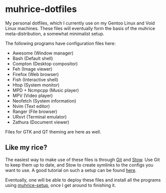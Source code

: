 # muhrice-dotfiles
My personal dotfiles, which I currently use on my Gentoo Linux and Void Linux machines.
These files will eventually form the basis of the muhrice meta-distribution, a somewhat minimalist setup.

The following programs have configuration files here:

- Awesome (Window manager)
- Bash (Default shell)
- Compton (Desktop compositor)
- Feh (Image viewer)
- Firefox (Web browser)
- Fish (Interactive shell)
- Htop (System monitor)
- MPD + Ncmpcpp (Music player)
- MPV (Video player)
- Neofetch (System information)
- Nvim (Text editor)
- Ranger (File browser)
- URxvt (Terminal emulator)
- Zathura (Document viewer)

Files for GTK and QT theming are here as well.

## Like my rice?

The easiest way to make use of these files is through
[Git](https://git-scm.com/) and
[Stow](https://www.gnu.org/software/stow/).
Use Git to keep them up to date, and Stow to create symlinks to the configs you want to use.
A good tutorial on such a setup can be found
[here](http://brandon.invergo.net/news/2012-05-26-using-gnu-stow-to-manage-your-dotfiles.html).

Eventually, one will be able to deploy these files and install all the programs using
[muhrice-setup](https://github.com/qcloutier/muhrice-setup),
once I get around to finishing it.
